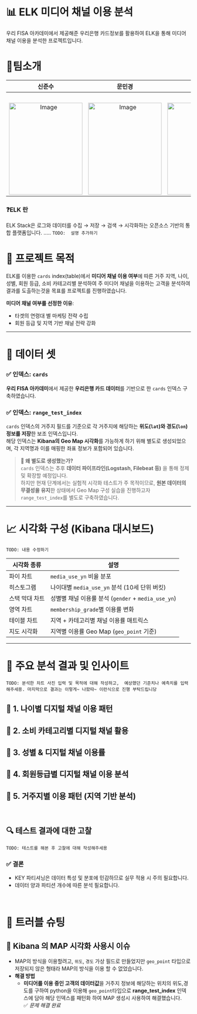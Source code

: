 # 📊 ELK 미디어 채널 이용 분석
우리 FISA 아카데미에서 제공해준 우리은행 카드정보를 활용하여 ELK을 통해 미디어 채널 이용을 분석한 프로젝트입니다.

# 👥팀소개
<div align="center">
  
|신준수|문민경|최소영|장송하|
|:---:|:---:|:---:|:---:|
|[]()|[]()|[](https)|[jangongha](https://github.com/songhajang)|
|<img width="200" height="250" alt="Image" src="" />|<img width="200" height="250" alt="Image" src="" />|<img width="200" height="250" alt="Image" src="" />|<img width="200" height="250" alt="Image" src="https://github.com/user-attachments/assets/36f811b5-e8e9-43f4-b833-b4b9dae40e82" />|
  
</div>

### ❓ELK 란
ELK Stack은 로그와 데이터를 수집 → 저장 → 검색 → 시각화하는 오픈소스 기반의 통합 플랫폼입니다.
..... `TODO:  설명 추가하기`

# 🧭 프로젝트 목적

ELK를 이용한 `cards` index(table)에서 **미디어 채널 이용 여부**에 따른 거주 지역, 나이, 성별, 회원 등급, 소비 카테고리별 분석하여 주 미디어 채널을 이용하는 고객을 분석하여 결과를 도출하는것을 목표를 프로젝트를 진행하였습니다.
 
**미디어 채널 여부를 선정한 이유**:
- 타겟의 연령대 별 마케팅 전략 수립
- 회원 등급 및 지역 기반 채널 전략 강화

---

# 🧩 데이터 셋

### ✅ 인덱스: `cards`
**우리 FISA 아카데미**에서 제공한 **우리은행 카드 데이터**를 기반으로 한 `cards` 인덱스 구축하였습니다.

### ✅ 인덱스: `range_test_index`
`cards` 인덱스의 거주지 필드를 기준으로 각 거주지에 해당하는 **위도(`lat`)와 경도(`lon`) 정보를 저장**한 보조 인덱스입니다.  
해당 인덱스는 **Kibana의 Geo Map 시각화**를 가능하게 하기 위해 별도로 생성되었으며, 각 지역명과 이를 매핑한 좌표 정보가 포함되어 있습니다.

> **📌 왜 별도로 생성했는가?**  
> `cards` 인덱스는 추후 **데이터 파이프라인(Logstash, Filebeat 등)** 을 통해 정제 및 확장할 예정입니다.  
> 하지만 현재 단계에서는 실험적 시각화 테스트가 주 목적이므로, **원본 데이터의 무결성을 유지**한 상태에서 Geo Map 구성 실습을 진행하고자 `range_test_index`를 별도로 구축하였습니다.

---

# 📈 시각화 구성 (Kibana 대시보드)
`TODO: 내용 수정하기`

| 시각화 종류     | 설명                                               |
|----------------|--------------------------------------------------|
| 파이 차트       | `media_use_yn` 비율 분포                                 |
| 히스토그램      | 나이대별 `media_use_yn` 분석 (10세 단위 버킷)               |
| 스택 막대 차트   | 성별별 채널 이용률 분석 (`gender` + `media_use_yn`)       |
| 영역 차트       | `membership_grade`별 이용률 변화                         |
| 테이블 차트      | 지역 + 카테고리별 채널 이용률 매트릭스                     |
| 지도 시각화     | 지역별 이용률 Geo Map (`geo_point` 기준)                |

---


# 🧠 주요 분석 결과 및 인사이트
`TODO: 분석한 차트 사진 입력 및 목적에 대해 작성하고, 
예상했던 기준치나 예측치를 입력해주세용. 마지막으로 결과는 이렇게~ 나왔따~ 이런식으로 진행 부탁드립니당`

## 🔹 1. 나이별 디지털 채널 이용 패턴

## 🔹 2. 소비 카테고리별 디지털 채널 활용

## 🔹 3. 성별 & 디지털 채널 이용률

## 🔹 4. 회원등급별 디지털 채널 이용 분석

## 🔹 5. 거주지별 이용 패턴 (지역 기반 분석)

<br>

## 🔍 테스트 결과에 대한 고찰
`TODO: 테스트를 해본 후 고찰에 대해 작성해주세용`
### ✅ 결론
- KEY 파티셔닝은 데이터 특성 및 분포에 민감하므로 실무 적용 시 주의 필요합니다.
- 데이터 양과 파티션 개수에 따른 분석 필요합니다.

<br>

# 🚀 트러블 슈팅

## 🚩 Kibana 의 MAP 시각화 사용시 이슈

- MAP의 방식을 이용할려고, `위도`, `경도` 가상 필드로 만들었지만 `geo_point` 타입으로 저장되지 않은 형태라 MAP의 방식을 이용 할 수 없었습니다.
- **해결 방법**  
  - **미디어를 이용 중인 고객의 데이터값**을 거주지 정보에 해당하는 위치의 위도,경도를 구하여 python을 이용해 `geo_point`타입으로 **range_test_index** 인덱스에 담아 해당 인덱스를 패턴화 하여 MAP 생성시 사용하여 해결했습니다. <br>
  ✅ *문제 해결 완료*



